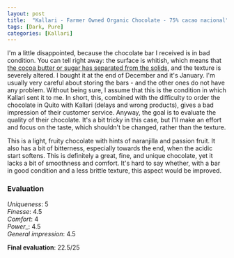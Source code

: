 ```yaml
---
layout: post
title:  "Kallari - Farmer Owned Organic Chocolate - 75% cacao nacional"
tags: [Dark, Pure] 
categories: [Kallari]
---
```


I'm a little disappointed, because the chocolate bar I received is in bad condition. You can tell right away: the surface is whitish, which means that [the cocoa butter or sugar has separated from the solids](https://en.wikipedia.org/wiki/Chocolate_bloom), and the texture is severely altered. I bought it at the end of December and it's January. I'm usually very careful about storing the bars - and the other ones do not have any problem. Without being sure, I assume that this is the condition in which Kallari sent it to me. In short, this, combined with the difficulty to order the chocolate in Quito with Kallari (delays and wrong products), gives a bad impression of their customer service.
Anyway, the goal is to evaluate the quality of their chocolate. It's a bit tricky in this case, but I'll make an effort and focus on the taste, which shouldn't be changed, rather than the texture.

This is a light, fruity chocolate with hints of naranjilla and passion fruit. It also has a bit of bitterness, especially towards the end, when the acidic start softens.
This is definitely a great, fine, and unique chocolate, yet it lacks a bit of smoothness and comfort. It's hard to say whether, with a bar in good condition and a less brittle texture, this aspect would be improved.

### Evaluation

_Uniqueness_: 5  
_Finesse_: 4.5  
_Comfort_: 4  
_Power__: 4.5  
_General impression_: 4.5

**Final evaluation**: 22.5/25
